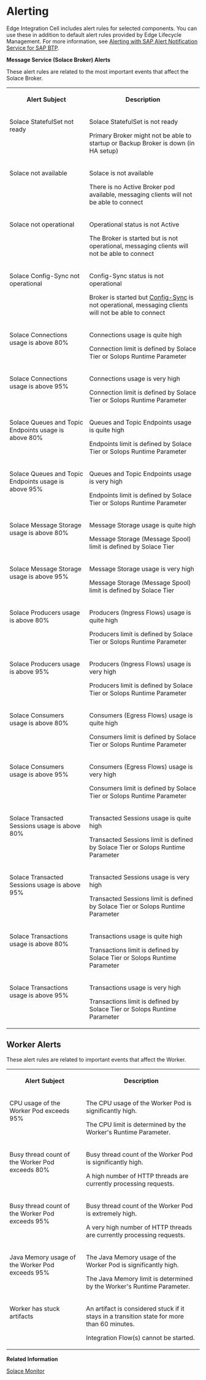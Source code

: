 <!-- loiofe8c67d4c5c64bf2a007ee2efa0842b9 -->

# Alerting

Edge Integration Cell includes alert rules for selected components. You can use these in addition to default alert rules provided by Edge Lifecycle Management. For more information, see [Alerting with SAP Alert Notification Service for SAP BTP](https://help.sap.com/docs/EDGE_LIFECYCLE_MANAGEMENT/9d5719aae5aa4d479083253ba79c23f9/48c168304ed84622ba90d9a88d3698d4.html).

**Message Service \(Solace Broker\) Alerts**

These alert rules are related to the most important events that affect the Solace Broker.


<table>
<tr>
<th valign="top">

Alert Subject

</th>
<th valign="top">

Description

</th>
</tr>
<tr>
<td valign="top">

Solace StatefulSet not ready

</td>
<td valign="top">

Solace StatefulSet is not ready

Primary Broker might not be able to startup or Backup Broker is down \(in HA setup\)

</td>
</tr>
<tr>
<td valign="top">

Solace not available

</td>
<td valign="top">

Solace is not available

There is no Active Broker pod available, messaging clients will not be able to connect

</td>
</tr>
<tr>
<td valign="top">

Solace not operational

</td>
<td valign="top">

Operational status is not Active

The Broker is started but is not operational, messaging clients will not be able to connect

</td>
</tr>
<tr>
<td valign="top">

Solace Config-Sync not operational

</td>
<td valign="top">

Config-Sync status is not operational

Broker is started but [Config-Sync](https://docs.solace.com/Features/Config-Sync/Config-Sync-Overview.htm) is not operational, messaging clients will not be able to connect

</td>
</tr>
<tr>
<td valign="top">

Solace Connections usage is above 80%

</td>
<td valign="top">

Connections usage is quite high

Connection limit is defined by Solace Tier or Solops Runtime Parameter

</td>
</tr>
<tr>
<td valign="top">

Solace Connections usage is above 95%

</td>
<td valign="top">

Connections usage is very high

Connection limit is defined by Solace Tier or Solops Runtime Parameter

</td>
</tr>
<tr>
<td valign="top">

Solace Queues and Topic Endpoints usage is above 80%

</td>
<td valign="top">

Queues and Topic Endpoints usage is quite high

Endpoints limit is defined by Solace Tier or Solops Runtime Parameter

</td>
</tr>
<tr>
<td valign="top">

Solace Queues and Topic Endpoints usage is above 95%

</td>
<td valign="top">

Queues and Topic Endpoints usage is very high

Endpoints limit is defined by Solace Tier or Solops Runtime Parameter

</td>
</tr>
<tr>
<td valign="top">

Solace Message Storage usage is above 80%

</td>
<td valign="top">

Message Storage usage is quite high

Message Storage \(Message Spool\) limit is defined by Solace Tier

</td>
</tr>
<tr>
<td valign="top">

Solace Message Storage usage is above 95%

</td>
<td valign="top">

Message Storage usage is very high

Message Storage \(Message Spool\) limit is defined by Solace Tier

</td>
</tr>
<tr>
<td valign="top">

Solace Producers usage is above 80%

</td>
<td valign="top">

Producers \(Ingress Flows\) usage is quite high

Producers limit is defined by Solace Tier or Solops Runtime Parameter

</td>
</tr>
<tr>
<td valign="top">

Solace Producers usage is above 95%

</td>
<td valign="top">

Producers \(Ingress Flows\) usage is very high

Producers limit is defined by Solace Tier or Solops Runtime Parameter

</td>
</tr>
<tr>
<td valign="top">

Solace Consumers usage is above 80%

</td>
<td valign="top">

Consumers \(Egress Flows\) usage is quite high

Consumers limit is defined by Solace Tier or Solops Runtime Parameter

</td>
</tr>
<tr>
<td valign="top">

Solace Consumers usage is above 95%

</td>
<td valign="top">

Consumers \(Egress Flows\) usage is very high

Consumers limit is defined by Solace Tier or Solops Runtime Parameter

</td>
</tr>
<tr>
<td valign="top">

Solace Transacted Sessions usage is above 80%

</td>
<td valign="top">

Transacted Sessions usage is quite high

Transacted Sessions limit is defined by Solace Tier or Solops Runtime Parameter

</td>
</tr>
<tr>
<td valign="top">

Solace Transacted Sessions usage is above 95%

</td>
<td valign="top">

Transacted Sessions usage is very high

Transacted Sessions limit is defined by Solace Tier or Solops Runtime Parameter

</td>
</tr>
<tr>
<td valign="top">

Solace Transactions usage is above 80%

</td>
<td valign="top">

Transactions usage is quite high

Transactions limit is defined by Solace Tier or Solops Runtime Parameter

</td>
</tr>
<tr>
<td valign="top">

Solace Transactions usage is above 95%

</td>
<td valign="top">

Transactions usage is very high

Transactions limit is defined by Solace Tier or Solops Runtime Parameter

</td>
</tr>
</table>



<a name="loiofe8c67d4c5c64bf2a007ee2efa0842b9__section_zxh_4jb_wbc"/>

## Worker Alerts

These alert rules are related to important events that affect the Worker.


<table>
<tr>
<th valign="top">

Alert Subject

</th>
<th valign="top">

Description

</th>
</tr>
<tr>
<td valign="top">

CPU usage of the Worker Pod exceeds 95%

</td>
<td valign="top">

The CPU usage of the Worker Pod is significantly high.

The CPU limit is determined by the Worker's Runtime Parameter.

</td>
</tr>
<tr>
<td valign="top">

Busy thread count of the Worker Pod exceeds 80%

</td>
<td valign="top">

Busy thread count of the Worker Pod is significantly high.

A high number of HTTP threads are currently processing requests.

</td>
</tr>
<tr>
<td valign="top">

Busy thread count of the Worker Pod exceeds 95%

</td>
<td valign="top">

Busy thread count of the Worker Pod is extremely high.

A very high number of HTTP threads are currently processing requests.

</td>
</tr>
<tr>
<td valign="top">

Java Memory usage of the Worker Pod exceeds 95%

</td>
<td valign="top">

The Java Memory usage of the Worker Pod is significantly high.

The Java Memory limit is determined by the Worker's Runtime Parameter.

</td>
</tr>
<tr>
<td valign="top">

Worker has stuck artifacts

</td>
<td valign="top">

An artifact is considered stuck if it stays in a transition state for more than 60 minutes.

Integration Flow\(s\) cannot be started.

</td>
</tr>
</table>

**Related Information**  


[Solace Monitor](solace-monitor-26a7894.md "Monitor Solace Broker metrics, keep track of resource utilization, and access information about message VPNs, queues, and clients.")

